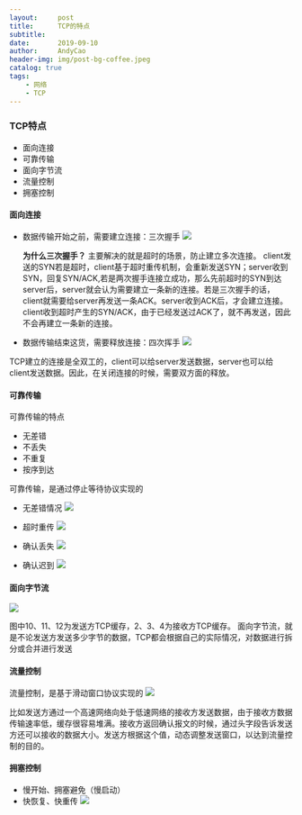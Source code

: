 ```yaml
---
layout:     post
title:      TCP的特点
subtitle:   
date:       2019-09-10
author:     AndyCao
header-img: img/post-bg-coffee.jpeg
catalog: true
tags:
    - 网络
    - TCP
---
```


### TCP特点
- 面向连接
- 可靠传输
- 面向字节流
- 流量控制
- 拥塞控制

#### 面向连接

- 数据传输开始之前，需要建立连接：三次握手
![](https://user-gold-cdn.xitu.io/2019/11/16/16e746af0b831432?w=1072&h=418&f=png&s=86042)
  
  **为什么三次握手？**
  主要解决的就是超时的场景，防止建立多次连接。
  client发送的SYN若是超时，client基于超时重传机制，会重新发送SYN；server收到SYN，回复SYN/ACK,若是两次握手连接立成功，那么先前超时的SYN到达server后，server就会认为需要建立一条新的连接。若是三次握手的话，client就需要给server再发送一条ACK。server收到ACK后，才会建立连接。client收到超时产生的SYN/ACK，由于已经发送过ACK了，就不再发送，因此不会再建立一条新的连接。

- 数据传输结束这货，需要释放连接：四次挥手
![](https://user-gold-cdn.xitu.io/2019/11/16/16e746dcd8a6fbfd?w=1014&h=606&f=png&s=143771)

TCP建立的连接是全双工的，client可以给server发送数据，server也可以给client发送数据。因此，在关闭连接的时候，需要双方面的释放。

#### 可靠传输
可靠传输的特点
- 无差错
- 不丢失
- 不重复
- 按序到达

可靠传输，是通过停止等待协议实现的
- 无差错情况
![](https://user-gold-cdn.xitu.io/2019/11/16/16e7474cf680a158?w=822&h=534&f=png&s=127891)

- 超时重传
![](https://user-gold-cdn.xitu.io/2019/11/16/16e7476a7adec809?w=1066&h=614&f=png&s=155951)

- 确认丢失
![](https://user-gold-cdn.xitu.io/2019/11/16/16e747a5753e2965?w=1052&h=616&f=png&s=162875)

- 确认迟到
![](https://user-gold-cdn.xitu.io/2019/11/16/16e747c71cc897e3?w=1122&h=638&f=png&s=192298)

#### 面向字节流
![](https://user-gold-cdn.xitu.io/2019/11/16/16e747eb37a25d65?w=1438&h=542&f=png&s=135110)

图中10、11、12为发送方TCP缓存，2、3、4为接收方TCP缓存。
面向字节流，就是不论发送方发送多少字节的数据，TCP都会根据自己的实际情况，对数据进行拆分或合并进行发送

#### 流量控制
流量控制，是基于滑动窗口协议实现的
![](https://user-gold-cdn.xitu.io/2019/11/16/16e7495885320af9?w=1472&h=700&f=png&s=315827)

比如发送方通过一个高速网络向处于低速网络的接收方发送数据，由于接收方数据传输速率低，缓存很容易堆满。接收方返回确认报文的时候，通过头字段告诉发送方还可以接收的数据大小。发送方根据这个值，动态调整发送窗口，以达到流量控制的目的。

#### 拥塞控制
- 慢开始、拥塞避免（慢启动）
- 快恢复、快重传
![](https://user-gold-cdn.xitu.io/2019/11/16/16e7497f329d7046?w=1334&h=734&f=png&s=318468)

